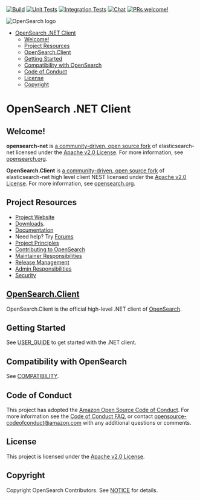 [![Build](https://github.com/opensearch-project/opensearch-net/actions/workflows/compile.yml/badge.svg)](https://github.com/opensearch-project/opensearch-net/actions/workflows/compile.yml)
[![Unit Tests](https://github.com/opensearch-project/opensearch-net/actions/workflows/test-jobs.yml/badge.svg)](https://github.com/opensearch-project/opensearch-net/actions/workflows/test-jobs.yml)
[![Integration Tests](https://github.com/opensearch-project/opensearch-net/actions/workflows/integration.yml/badge.svg)](https://github.com/opensearch-project/opensearch-net/actions/workflows/integration.yml)
[![Chat](https://img.shields.io/badge/chat-on%20forums-blue)](https://discuss.opendistrocommunity.dev/c/clients/)
[![PRs welcome!](https://img.shields.io/badge/PRs-welcome!-success)](https://github.com/opensearch-project/opensearch-net/compare)

![OpenSearch logo](OpenSearch.svg)

- [OpenSearch .NET Client](#opensearch-net-client)
  - [Welcome!](#welcome)
  - [Project Resources](#project-resources)
  - [OpenSearch.Client](#opensearch-client)
  - [Getting Started](#getting-started)
  - [Compatibility with OpenSearch](#compatibility-with-opensearch)
  - [Code of Conduct](#code-of-conduct)
  - [License](#license)
  - [Copyright](#copyright)

# OpenSearch .NET Client

## Welcome!

**opensearch-net** is [a community-driven, open source fork](https://aws.amazon.com/blogs/opensource/introducing-opensearch/) of elasticsearch-net licensed under the [Apache v2.0 License](LICENSE.txt). For more information, see [opensearch.org](https://opensearch.org/).

**OpenSearch.Client** is [a community-driven, open source fork](https://aws.amazon.com/blogs/opensource/introducing-opensearch/) of elasticsearch-net high level client NEST licensed under the [Apache v2.0 License](LICENSE.txt). For more information, see [opensearch.org](https://opensearch.org/).

## Project Resources

* [Project Website](https://opensearch.org/)
* [Downloads](https://opensearch.org/downloads.html).
* [Documentation](https://opensearch.org/docs/)
* Need help? Try [Forums](https://discuss.opendistrocommunity.dev/)
* [Project Principles](https://opensearch.org/#principles)
* [Contributing to OpenSearch](CONTRIBUTING.md)
* [Maintainer Responsibilities](MAINTAINERS.md)
* [Release Management](RELEASING.md)
* [Admin Responsibilities](ADMINS.md)
* [Security](SECURITY.md)

## [OpenSearch.Client](https://github.com/opensearch-project/opensearch-net/tree/main/src/OpenSearch.Client)

OpenSearch.Client is the official high-level .NET client of [OpenSearch](https://github.com/opensearch-project/OpenSearch).

## Getting Started

See [USER_GUIDE](USER_GUIDE.md) to get started with the .NET client.

## Compatibility with OpenSearch

See [COMPATIBILITY](COMPATIBILITY.md).

## Code of Conduct

This project has adopted the [Amazon Open Source Code of Conduct](CODE_OF_CONDUCT.md). For more information see the [Code of Conduct FAQ](https://aws.github.io/code-of-conduct-faq), or contact [opensource-codeofconduct@amazon.com](mailto:opensource-codeofconduct@amazon.com) with any additional questions or comments.

## License

This project is licensed under the [Apache v2.0 License](LICENSE.txt).

## Copyright

Copyright OpenSearch Contributors. See [NOTICE](./NOTICE.txt) for details.
